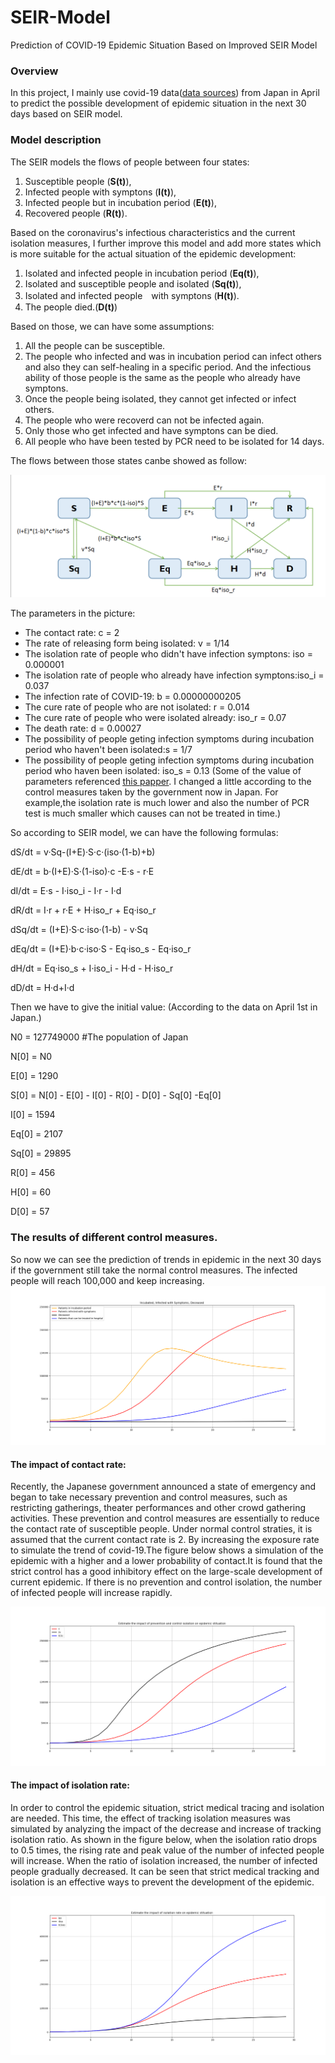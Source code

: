 # SEIR-Model
Prediction of COVID-19 Epidemic Situation Based on Improved SEIR Model

### Overview
In this project, I mainly use covid-19 data(<u>[data sources](https://www.mhlw.go.jp/stf/newpage_10651.html)</u>) from Japan in April to predict the possible development of epidemic situation in the next 30 days based on SEIR model.

### Model description
The SEIR models the flows of people between four states:
1) Susceptible people (**S(t)**), 
2) Infected people with symptons (**I(t)**), 
3) Infected people but in incubation period (**E(t)**),
4) Recovered people (**R(t)**). 

Based on the coronavirus's infectious characteristics and the current isolation measures, I further improve this model and add more states which is more suitable for the actual situation of the epidemic development: 
1) Isolated and infected people in incubation period (**Eq(t)**), 
2) Isolated and susceptible people and isolated (**Sq(t)**),
3) Isolated and infected people　with symptons (**H(t)**).
4) The people died.(**D(t)**)

Based on those, we can have some assumptions:
1) All the people can be susceptible.
2) The people who infected and was in incubation period can infect others and also they can self-healing in a specific period. And the infectious ability of those people is the same as the people who already have symptons.
3) Once the people being isolated, they cannot get infected or infect others.
4) The people who were recoverd can not be infected again.
5) Only those who get infected and have symptons can be died.
6) All people who have been tested by PCR need to be isolated for 14 days.


The flows between those states canbe showed as follow:

![Flows](/Flows.PNG "Flows between the states")

The parameters in the picture:
- The contact rate: c = 2
- The rate of releasing form being isolated: v = 1/14
- The isolation rate of people who didn't have infection symptons: iso = 0.000001
- The isolation rate of people who already have infection symptons:iso_i = 0.037
- The infection rate of COVID-19: b = 0.00000000205
- The cure rate of people who are not isolated: r = 0.014
- The cure rate of people who were isolated already: iso_r = 0.07
- The death rate: d = 0.00027
- The possibility of people geting infection symptoms during incubation period who haven't been isolated:s = 1/7
- The possibility of people geting infection symptoms during incubation period who haven been isolated: iso_s = 0.13
(Some of the value of parameters referenced <u>[this papper](http://www.zjujournals.com/med/CN/10.3785/j.issn.1008-9292.2020.02.05)</u>. I changed a little according to the control measures taken by the government now in Japan. For example,the isolation rate is much lower and also the number of PCR test is much smaller which causes can not be treated in time.)


So according to SEIR model, we can have the following formulas:

dS/dt = v·Sq-(I+E)·S·c·(iso·(1-b)+b)

dE/dt = b·(I+E)·S·(1-iso)·c -E·s - r·E

dI/dt = E·s - I·iso_i - I·r - I·d

dR/dt = I·r + r·E + H·iso_r + Eq·iso_r

dSq/dt = (I+E)·S·c·iso·(1-b) - v·Sq 

dEq/dt = (I+E)·b·c·iso·S - Eq·iso_s - Eq·iso_r

dH/dt = Eq·iso_s + I·iso_i - H·d - H·iso_r

dD/dt = H·d+I·d


Then we have to give the initial value:
(According to the data on April 1st in Japan.)

N0 = 127749000 #The population of Japan

N[0] = N0

E[0] = 1290

S[0] = N[0] - E[0] - I[0] - R[0] - D[0] - Sq[0] -Eq[0]

I[0] = 1594

Eq[0] = 2107

Sq[0] = 29895

R[0] = 456

H[0] = 60

D[0] = 57

### The results of different control measures.
So now we can see the prediction of trends in epidemic in the next 30 days if the government still take the normal control measures. The infected people will reach 100,000 and keep increasing.
![Figure](/Figure_withnormalcontrol.png "If the government take the normal control measures")

#### The impact of contact rate:
Recently, the Japanese government announced a state of emergency and began to take necessary prevention and control measures, such as restricting gatherings, theater performances and other crowd gathering activities. These prevention and control measures are essentially to reduce the contact rate of susceptible people. Under normal control straties, it is assumed that the current contact rate is 2. By increasing the exposure rate to simulate the trend of covid-19.The figure below shows a simulation of the epidemic with a higher and a lower probability of contact.It is found that the strict control has a good inhibitory effect on the large-scale development of current epidemic. If there is no prevention and control isolation, the number of infected people will increase rapidly.

![Figure](/Figure_the%20impact%20of%20control.png "The impact of contact rate")

#### The impact of isolation rate:
In order to control the epidemic situation, strict medical tracing and isolation are needed. This time, the effect of tracking isolation measures was simulated by analyzing the impact of the decrease and increase of tracking isolation ratio. As shown in the figure below, when the isolation ratio drops to 0.5 times, the rising rate and peak value of the number of infected people will increase. When the ratio of isolation increased, the number of infected people gradually decreased. It can be seen that strict medical tracking and isolation is an effective ways to prevent the development of the epidemic.

![Figure](/Figure_the%20impact%20of%20isolation.png "The impact of isolation rate")

    

